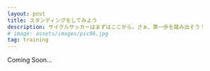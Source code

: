 ```yaml
---
layout: post
title: スタンディングをしてみよう
description: サイクルサッカーはまずはここから。さぁ、第一歩を踏み出そう！
# image: assets/images/pic06.jpg
tag: training
---
```


Coming Soon...
